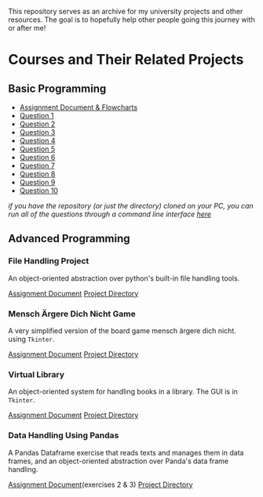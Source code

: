 This repository serves as an archive for my university projects and other resources. The goal is to hopefully help other people going this journey with or after me! 

# Courses and Their Related Projects
## Basic Programming 

- [Assignment Document & Flowcharts](https://github.com/simply-pouria/CS-Archive/blob/main/Advanced%20Programming/AP%20-%20Project%202/AP-project-2-notes.pdf)
- [Question 1](https://github.com/simply-pouria/CS-Archive/blob/main/Basic%20Programming/Question_1.py)
- [Question 2](https://github.com/simply-pouria/CS-Archive/blob/main/Basic%20Programming/Question_2.py)
- [Question 3](https://github.com/simply-pouria/CS-Archive/blob/main/Basic%20Programming/Question_3.py)
- [Question 4](https://github.com/simply-pouria/CS-Archive/blob/main/Basic%20Programming/Question_4.py)
- [Question 5](https://github.com/simply-pouria/CS-Archive/blob/main/Basic%20Programming/Question_5.py)
- [Question 6](https://github.com/simply-pouria/CS-Archive/blob/main/Basic%20Programming/Question_6.py) 
- [Question 7](https://github.com/simply-pouria/CS-Archive/blob/main/Basic%20Programming/Question_7.py)
- [Question 8](https://github.com/simply-pouria/CS-Archive/blob/main/Basic%20Programming/Question_8.py)
- [Question 9](https://github.com/simply-pouria/CS-Archive/blob/main/Basic%20Programming/Question_9.py)
- [Question 10](https://github.com/simply-pouria/CS-Archive/blob/main/Basic%20Programming/Question_10.py)

*if you have the repository (or just the directory) cloned on your PC, you can run all of the questions through a command line interface [here](https://github.com/simply-pouria/CS-Archive/blob/main/Basic%20Programming/RunInterface.py)*

## Advanced Programming

### File Handling Project
An object-oriented abstraction over python's built-in file handling tools.

[Assignment Document](https://github.com/simply-pouria/CS-Archive/blob/main/Advanced%20Programming/AP%20-%20Project%201/AP-project-1-notes.pdf)
[Project Directory](https://github.com/simply-pouria/CS-Archive/tree/main/Advanced%20Programming/AP%20-%20Project%201)

### Mensch Ärgere Dich Nicht Game
A very simplified version of the board game mensch ärgere dich nicht. using `Tkinter`.

[Assignment Document](https://github.com/simply-pouria/CS-Archive/blob/main/Advanced%20Programming/AP%20-%20Project%202/AP-project-2-notes.pdf)
[Project Directory](https://github.com/simply-pouria/CS-Archive/blob/main/Advanced%20Programming/AP%20-%20Project%202/AP-project-2-notes.pdf)

### Virtual Library
An object-oriented system for handling books in a library. The GUI is in `Tkinter`.

[Assignment Document](https://github.com/simply-pouria/CS-Archive/blob/main/Advanced%20Programming/AP%20-%20Project%203/AP-project-3-notes.pdf)
[Project Directory](https://github.com/simply-pouria/CS-Archive/tree/main/Advanced%20Programming/AP%20-%20Project%203)

### Data Handling Using Pandas
A Pandas Dataframe exercise that reads texts and manages them in data frames, and an object-oriented abstraction over Panda's data frame handling.

[Assignment Document](https://github.com/simply-pouria/CS-Archive/blob/main/Advanced%20Programming/AP%20-%20Project%204/AP-project-4-notes.pdf)(exercises 2 & 3)
[Project Directory](https://github.com/simply-pouria/CS-Archive/tree/main/Advanced%20Programming/AP%20-%20Project%204)




























